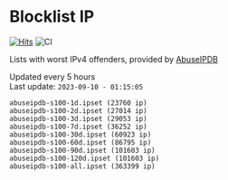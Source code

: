 # Blocklist IP

[![Hits](https://hits.seeyoufarm.com/api/count/incr/badge.svg?url=https%3A%2F%2Fgithub.com%2Fborestad%2Fblocklist-ip%2F&count_bg=%2379C83D&title_bg=%23555555&icon=&icon_color=%23E7E7E7&title=hits&edge_flat=false)](https://hits.seeyoufarm.com)  ![CI](https://img.shields.io/github/workflow/status/borestad/blocklist-ip/CI?style=flat-square)

Lists with worst IPv4 offenders, provided by [AbuseIPDB](https://www.abuseipdb.com/)

<!-- FOOTER-PLACEHOLDER -->
Updated every 5 hours<br>
Last update: `2023-09-10 - 01:15:05`
```
abuseipdb-s100-1d.ipset (23760 ip)
abuseipdb-s100-2d.ipset (27014 ip)
abuseipdb-s100-3d.ipset (29053 ip)
abuseipdb-s100-7d.ipset (36252 ip)
abuseipdb-s100-30d.ipset (60923 ip)
abuseipdb-s100-60d.ipset (86795 ip)
abuseipdb-s100-90d.ipset (101603 ip)
abuseipdb-s100-120d.ipset (101603 ip)
abuseipdb-s100-all.ipset (363399 ip)
```

